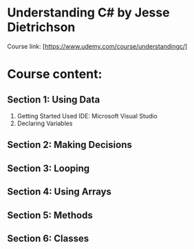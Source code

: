 # Understanding C# by Jesse Dietrichson

Course link: [https://www.udemy.com/course/understandingc/]


# Course content:

## Section 1: Using Data

1. Getting Started
    Used IDE: Microsoft Visual Studio
2. Declaring Variables

## Section 2: Making Decisions

## Section 3: Looping

## Section 4: Using Arrays

## Section 5: Methods

## Section 6: Classes